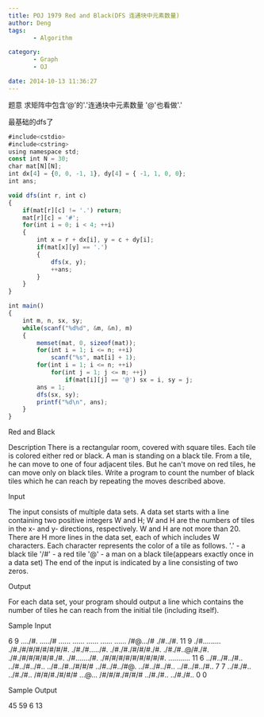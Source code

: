 ```yaml
---
title: POJ 1979 Red and Black(DFS 连通块中元素数量)
author: Deng
tags: 
       - Algorithm

category: 
       - Graph
       - OJ

date: 2014-10-13 11:36:27
---
```

题意 求矩阵中包含‘@’的'.'连通块中元素数量 '@'也看做'.'

最基础的dfs了

```js 
#include<cstdio>
#include<cstring>
using namespace std;
const int N = 30;
char mat[N][N];
int dx[4] = {0, 0, -1, 1}, dy[4] = { -1, 1, 0, 0};
int ans;

void dfs(int r, int c)
{
    if(mat[r][c] != '.') return;
    mat[r][c] = '#';
    for(int i = 0; i < 4; ++i)
    {
        int x = r + dx[i], y = c + dy[i];
        if(mat[x][y] == '.')
        {
            dfs(x, y);
            ++ans;
        }
    }
}

int main()
{
    int m, n, sx, sy;
    while(scanf("%d%d", &m, &n), m)
    {
        memset(mat, 0, sizeof(mat));
        for(int i = 1; i <= n; ++i)
            scanf("%s", mat[i] + 1);
        for(int i = 1; i <= n; ++i)
            for(int j = 1; j <= m; ++j)
                if(mat[i][j] == '@') sx = i, sy = j;
        ans = 1;
        dfs(sx, sy);
        printf("%d\n", ans);
    }
}
```

Red and Black

Description
There is a rectangular room, covered with square tiles. Each tile is colored either red or black. A man is standing on a black tile. From a tile, he can move to one of four adjacent tiles. But he can't move on red tiles, he can move only on black tiles.
Write a program to count the number of black tiles which he can reach by repeating the moves described above.

Input

The input consists of multiple data sets. A data set starts with a line containing two positive integers W and H; W and H are the numbers of tiles in the x- and y- directions, respectively. W and H are not more than 20.
There are H more lines in the data set, each of which includes W characters. Each character represents the color of a tile as follows.
'.' - a black tile
'/#' - a red tile
'@' - a man on a black tile(appears exactly once in a data set)
The end of the input is indicated by a line consisting of two zeros.

Output

For each data set, your program should output a line which contains the number of tiles he can reach from the initial tile (including itself).

Sample Input

6 9 ..../#. ...../# ...... ...... ...... ...... ...... /#@.../# ./#../#. 11 9 ./#......... ./#./#/#/#/#/#/#/#. ./#./#...../#. ./#./#./#/#/#./#. ./#./#..@/#./#. ./#./#/#/#/#/#./#. ./#......./#. ./#/#/#/#/#/#/#/#/#. ........... 11 6 ../#../#../#.. ../#../#../#.. ../#../#../#/#/# ../#../#../#@. ../#../#../#.. ../#../#../#.. 7 7 ../#./#.. ../#./#.. /#/#/#./#/#/# ...@... /#/#/#./#/#/# ../#./#.. ../#./#.. 0 0

Sample Output

45 59 6 13
